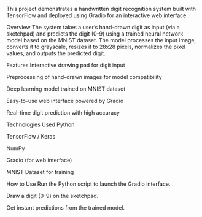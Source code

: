 This project demonstrates a handwritten digit recognition system built with TensorFlow and deployed using Gradio for an interactive web interface.

Overview
The system takes a user’s hand-drawn digit as input (via a sketchpad) and predicts the digit (0-9) using a trained neural network model based on the MNIST dataset. The model processes the input image, converts it to grayscale, resizes it to 28x28 pixels, normalizes the pixel values, and outputs the predicted digit.

Features
Interactive drawing pad for digit input

Preprocessing of hand-drawn images for model compatibility

Deep learning model trained on MNIST dataset

Easy-to-use web interface powered by Gradio

Real-time digit prediction with high accuracy

Technologies Used
Python

TensorFlow / Keras

NumPy

Gradio (for web interface)

MNIST Dataset for training

How to Use
Run the Python script to launch the Gradio interface.

Draw a digit (0-9) on the sketchpad.

Get instant predictions from the trained model.
